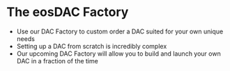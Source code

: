 The eos**DAC Factory**
====

 * Use our DAC Factory to custom order a DAC suited for your own unique needs
 * Setting up a DAC from scratch is incredibly complex
 * Our upcoming DAC Factory will allow you to build and launch your own DAC in a fraction of the time


